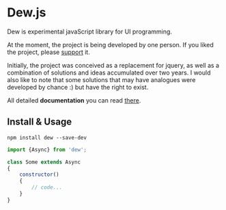 
# **Dew.js**

Dew is experimental javaScript library for UI programming.  

At the moment, the project is being developed by one person. If you liked the project, please [support][1] it.  

Initially, the project was conceived as a replacement for jquery, as well as a combination of solutions and ideas accumulated over two years. I would also like to note that some solutions that may have analogues were developed by chance :) but have the right to exist.

All detailed **documentation** you can read [there][2].

## Install & Usage

	npm install dew --save-dev

```js
import {Async} from 'dew';

class Some extends Async
{
    constructor()
    {
        // code...
    }
}

```

[1]: https://dew.ewclide.com/support/  "support"
[2]: https://dew.ewclide.com/documentation/  "documentation"